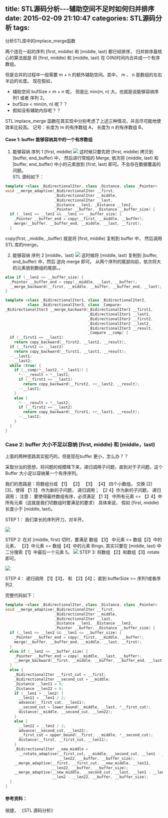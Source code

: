 title: STL源码分析---辅助空间不足时如何归并排序
date: 2015-02-09 21:10:47
categories: STL源码分析
tags: 
---
分析STL库中的implace_merge函数
<!--more-->

两个连在一起的序列 [first, middle) 和 [middle, last) 都已经排序，
归并排序最核心的算法就是 将 [first, middle) 和 [middle, last) 在 O(N)时间内合并成一个有序数组。

但是合并的过程中一般需要  m + n 的额外辅助空间。其中， m 、 n 是数组的左右半边的长度。
现在假如，
+ 辅助空间 bufSize < m + n 呢， 但是比 min(m, n) 大。也就是说能够容纳序列1 或者 序列 2。
+ bufSize < min(m, n) 呢？？
+ 假如没有辅助内存呢？？

STL implace_merge 函数在其实现中分别考虑了上述三种情况，并且尽可能地使效率比较高。
记号：长度为 m 的有序数组 A， 长度为 n 的有序数组 B，

#### Case 1: buffer 能够容纳其中的一个有序数组
1. 能够容纳 序列 1 [first, middle)
![](http://ljshou.qiniudn.com/merge1.png)
这时候只要先把 [first, middle) 拷贝到 [buffer, end_buffer) 中，
然后进行常规的 Merge, 依次将 [middle, last) 和 [buffer, end_buffer) 中小的元素放到 [first, last) 即可。不会存在数据覆盖的问题。  
STL 源码如下：
```cpp
template <class _BidirectionalIter, class _Distance, class _Pointer>  
void __merge_adaptive(_BidirectionalIter __first,  
                      _BidirectionalIter __middle,
                      _BidirectionalIter __last,  
                      _Distance __len1, _Distance __len2,  
                      _Pointer __buffer, _Distance __buffer_size) {  
  if (__len1 <= __len2 && __len1 <= __buffer_size) {  
    _Pointer __buffer_end = copy(__first, __middle, __buffer);  
    merge(__buffer, __buffer_end, __middle, __last, __first);  
  }  
```
copy(first, _middle, _buffer) 就是将 [first, middle) 复制到 buffer 中，
然后调用 STL 库的merge。

2. 能够容纳 序列 2 [middle，last)
![](http://ljshou.qiniudn.com/merge2.png)
这时候将 [middle, last) 复制到 [buffer, end_buffer) 中，然后 逆向 merge 即可。
从两个序列的尾部向前，依次将大的元素放到数组的尾部。。
```cpp
else if (__len2 <= __buffer_size) {  
  _Pointer __buffer_end = copy(__middle, __last, __buffer);  
  __merge_backward(__first, __middle, __buffer, __buffer_end, __last);  
}  
```

```cpp
template <class _BidirectionalIter1, class _BidirectionalIter2,  
          class _BidirectionalIter3, class _Compare>  
_BidirectionalIter3 __merge_backward(_BidirectionalIter1 __first1,  
                                     _BidirectionalIter1 __last1,  
                                     _BidirectionalIter2 __first2,  
                                     _BidirectionalIter2 __last2,  
                                     _BidirectionalIter3 __result,  
                                     _Compare __comp) {  
  if (__first1 == __last1)  
    return copy_backward(__first2, __last2, __result);  
  if (__first2 == __last2)  
    return copy_backward(__first1, __last1, __result);  
  --__last1;  
  --__last2;  
  while (true) {  
    if (__comp(*__last2, *__last1)) {  
      *--__result = *__last1;  
      if (__first1 == __last1)  
        return copy_backward(__first2, ++__last2, __result);  
      --__last1;  
    }  
    else {  
      *--__result = *__last2;  
      if (__first2 == __last2)  
        return copy_backward(__first1, ++__last1, __result);  
      --__last2;  
    }  
  }  
}  
```

### Case 2: buffer 大小不足以容纳 [first, middle) 和 [middle，last)

上面的两种思路其实挺巧的，但是现在buffer 更小，怎么办？？  

采取分治的思想，将问题的规模降下来，递归调用子问题，直到对于子问题，这个Buffer 大小足以容纳某一个有序序列。

我们的思路是：将数组分成  【1】  【2】  【3】  【4】 四个小数组。
                         交换 [2]  [3]，使得 【1 3】 作为新的子问题， 递归调用；
                                                       【2 4】作为新的子问题， 递归调用；
注意： 要使得最终数组有序，必须满足 【1 3】 中所有元素 <= 【2 4】中所有元素（这就是我们切数组时要满足的要求）
具体来说，
假如 [first, middle) 长度小于 [middle, last)。

STEP 1：
    我们拿长的序列开刀，对半开。

![](http://ljshou.qiniudn.com/merge3.png)

STEP 2:
   在对 [middle, first) 切时，要满足 数组 【3】 中元素 <= 数组【2】中的元素，
                                                                【2】中元素 <= 数组【4】中的元素
    Bingo, 其实只要在 [middle, last) 中 二分搜索【1】中最后一个元素 5。  ![](http://ljshou.qiniudn.com/merge4.png)
STEP 3:
   将数组 【2】和数组【3】rotate 即可。

   ![](http://ljshou.qiniudn.com/merge5.png)

STEP 4：
  递归调用 【1】【3】， 和 【2】【4】；
直到 bufferSize >= 序列1或者序列2.

完整代码如下：
```cpp
template <class _BidirectionalIter, class _Distance, class _Pointer>  
void __merge_adaptive(_BidirectionalIter __first,  
                      _BidirectionalIter __middle,
                      _BidirectionalIter __last,  
                      _Distance __len1, _Distance __len2,  
                      _Pointer __buffer, _Distance __buffer_size) {  
  if (__len1 <= __len2 && __len1 <= __buffer_size) {  
    _Pointer __buffer_end = copy(__first, __middle, __buffer);  
    merge(__buffer, __buffer_end, __middle, __last, __first);  
  }  
  else if (__len2 <= __buffer_size) {  
    _Pointer __buffer_end = copy(__middle, __last, __buffer);  
    __merge_backward(__first, __middle, __buffer, __buffer_end, __last);  
  }  
  else {  
    _BidirectionalIter __first_cut = __first;  
    _BidirectionalIter __second_cut = __middle;  
    _Distance __len11 = 0;  
    _Distance __len22 = 0;  
    if (__len1 > __len2) {  
      __len11 = __len1 / 2;  
      advance(__first_cut, __len11);  
      __second_cut = lower_bound(__middle, __last, *__first_cut);  
      distance(__middle, __second_cut, __len22);
    }  
    else {  
      __len22 = __len2 / 2;  
      advance(__second_cut, __len22);  
      __first_cut = upper_bound(__first, __middle, *__second_cut);  
      distance(__first, __first_cut, __len11);  
    }  
    _BidirectionalIter __new_middle =  
      __rotate_adaptive(__first_cut, __middle, __second_cut, __len1 - __len11,  
                        __len22, __buffer, __buffer_size);  
    __merge_adaptive(__first, __first_cut, __new_middle, __len11,  
                     __len22, __buffer, __buffer_size);  
    __merge_adaptive(__new_middle, __second_cut, __last, __len1 - __len11,  
                     __len2 - __len22, __buffer, __buffer_size);  
  }  
}  
```


#### 参考资料：
侯捷， 《STL 源码分析》
